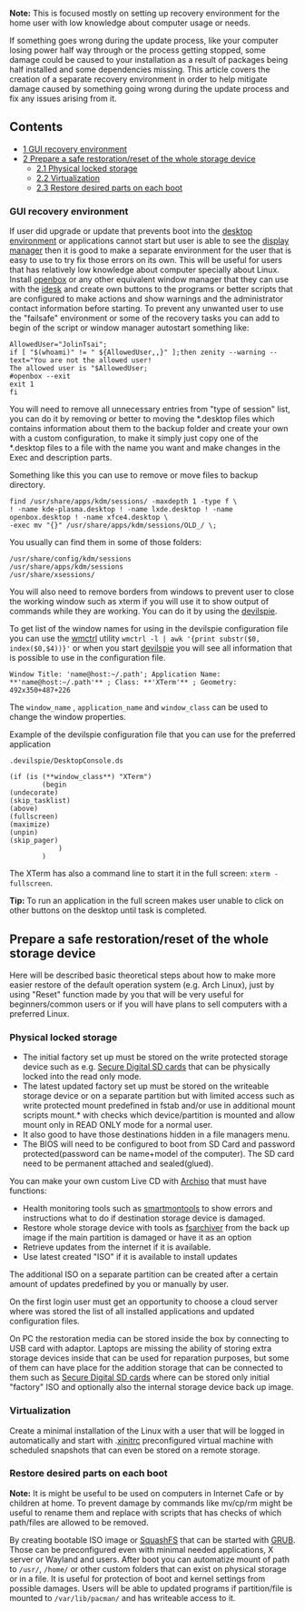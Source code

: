 **Note:** This is focused mostly on setting up recovery environment for the home user with low knowledge about computer usage or needs.

If something goes wrong during the update process, like your computer losing power half way through or the process getting stopped, some damage could be caused to your installation as a result of packages being half installed and some dependencies missing. This article covers the creation of a separate recovery environment in order to help mitigate damage caused by something going wrong during the update process and fix any issues arising from it.

## Contents

*   [1 GUI recovery environment](#GUI_recovery_environment)
*   [2 Prepare a safe restoration/reset of the whole storage device](#Prepare_a_safe_restoration.2Freset_of_the_whole_storage_device)
    *   [2.1 Physical locked storage](#Physical_locked_storage)
    *   [2.2 Virtualization](#Virtualization)
    *   [2.3 Restore desired parts on each boot](#Restore_desired_parts_on_each_boot)

### GUI recovery environment

If user did upgrade or update that prevents boot into the [desktop environment](/index.php/Desktop_environment "Desktop environment") or applications cannot start but user is able to see the [display manager](/index.php/Display_manager "Display manager") then it is good to make a separate environment for the user that is easy to use to try fix those errors on its own. This will be useful for users that has relatively low knowledge about computer specially about Linux. Install [openbox](https://www.archlinux.org/packages/?name=openbox) or any other equivalent window manager that they can use with the [idesk](https://www.archlinux.org/packages/?name=idesk) and create own buttons to the programs or better scripts that are configured to make actions and show warnings and the administrator contact information before starting. To prevent any unwanted user to use the "failsafe" environment or some of the recovery tasks you can add to begin of the script or window manager autostart something like:

```
AllowedUser="JolinTsai";
if [ "$(whoami)" != " ${AllowedUser,,}" ];then zenity --warning --text="You are not the allowed user!
The allowed user is "$AllowedUser;
#openbox --exit
exit 1
fi
```

You will need to remove all unnecessary entries from "type of session" list, you can do it by removing or better to moving the *.desktop files which contains information about them to the backup folder and create your own with a custom configuration, to make it simply just copy one of the *.desktop files to a file with the name you want and make changes in the Exec and description parts.

Something like this you can use to remove or move files to backup directory.

```
find /usr/share/apps/kdm/sessions/ -maxdepth 1 -type f \ 
! -name kde-plasma.desktop ! -name lxde.desktop ! -name openbox.desktop ! -name xfce4.desktop \
-exec mv "{}" /usr/share/apps/kdm/sessions/OLD_/ \;
```

You usually can find them in some of those folders:

```
/usr/share/config/kdm/sessions
/usr/share/apps/kdm/sessions
/usr/share/xsessions/
```

You will also need to remove borders from windows to prevent user to close the working window such as xterm if you will use it to show output of commands while they are working. You can do it by using the [devilspie](https://www.archlinux.org/packages/?name=devilspie).

To get list of the window names for using in the devilspie configuration file you can use the [wmctrl](https://www.archlinux.org/packages/?name=wmctrl) utility `wmctrl -l | awk '{print substr($0, index($0,$4))}'` or when you start [devilspie](https://www.archlinux.org/packages/?name=devilspie) you will see all information that is possible to use in the configuration file.

`Window Title: 'name@host:~/.path'; Application Name: **'name@host:~/.path'** ; Class: **'XTerm'** ; Geometry: 492x350+487+226`

The `window_name` , `application_name` and `window_class` can be used to change the window properties.

Example of the devilspie configuration file that you can use for the preferred application

 `.devilspie/DesktopConsole.ds` 

```
(if (is (**window_class**) "XTerm")
        (begin
(undecorate)
(skip_tasklist)
(above)
(fullscreen)
(maximize)                       
(unpin)                
(skip_pager)       
            )
        )
```

The XTerm has also a command line to start it in the full screen: `xterm -fullscreen`.

**Tip:** To run an application in the full screen makes user unable to click on other buttons on the desktop until task is completed.

## Prepare a safe restoration/reset of the whole storage device

Here will be described basic theoretical steps about how to make more easier restore of the default operation system (e.g. Arch Linux), just by using "Reset" function made by you that will be very useful for beginners/common users or if you will have plans to sell computers with a preferred Linux.

### Physical locked storage

*   The initial factory set up must be stored on the write protected storage device such as e.g. [Secure Digital SD cards](https://en.wikipedia.org/wiki/Secure_Digital_SD_cards "wikipedia:Secure Digital SD cards") that can be physically locked into the read only mode.
*   The latest updated factory set up must be stored on the writeable storage device or on a separate partition but with limited access such as write protected mount predefined in fstab and/or use in additional mount scripts mount.* with checks which device/partition is mounted and allow mount only in READ ONLY mode for a normal user.
*   It also good to have those destinations hidden in a file managers menu.
*   The BIOS will need to be configured to boot from SD Card and password protected(password can be name+model of the computer). The SD card need to be permanent attached and sealed(glued).

You can make your own custom Live CD with [Archiso](/index.php/Archiso "Archiso") that must have functions:

*   Health monitoring tools such as [smartmontools](https://www.archlinux.org/packages/?name=smartmontools) to show errors and instructions what to do if destination storage device is damaged.
*   Restore whole storage device with tools as [fsarchiver](https://www.archlinux.org/packages/?name=fsarchiver) from the back up image if the main partition is damaged or have it as an option
*   Retrieve updates from the internet if it is available.
*   Use latest created "ISO" if it is available to install updates

The additional ISO on a separate partition can be created after a certain amount of updates predefined by you or manually by user.

On the first login user must get an opportunity to choose a cloud server where was stored the list of all installed applications and updated configuration files.

On PC the restoration media can be stored inside the box by connecting to USB card with adaptor. Laptops are missing the ability of storing extra storage devices inside that can be used for reparation purposes, but some of them can have place for the addition storage that can be connected to them such as [Secure Digital SD cards](https://en.wikipedia.org/wiki/Secure_Digital_SD_cards "wikipedia:Secure Digital SD cards") where can be stored only initial "factory" ISO and optionally also the internal storage device back up image.

### Virtualization

Create a minimal installation of the Linux with a user that will be logged in automatically and start with .[xinitrc](/index.php/Xinitrc "Xinitrc") preconfigured virtual machine with scheduled snapshots that can even be stored on a remote storage.

### Restore desired parts on each boot

**Note:** It is might be useful to be used on computers in Internet Cafe or by children at home. To prevent damage by commands like mv/cp/rm might be useful to rename them and replace with scripts that has checks of which path/files are allowed to be removed.

By creating bootable ISO image or [SquashFS](https://en.wikipedia.org/wiki/SquashFS "wikipedia:SquashFS") that can be started with [GRUB](/index.php/GRUB "GRUB"). Those can be preconfigured even with minimal needed applications, X server or Wayland and users. After boot you can automatize mount of path to `/usr/`, `/home/` or other custom folders that can exist on physical storage or in a file. It is useful for protection of boot and kernel settings from possible damages. Users will be able to updated programs if partition/file is mounted to `/var/lib/pacman/` and has writeable access to it.